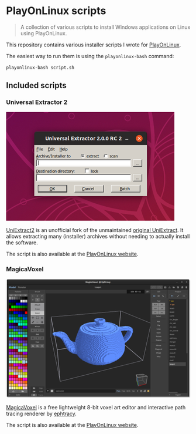 # PlayOnLinux scripts

> A collection of various scripts to install Windows applications on Linux using PlayOnLinux.

This repository contains various installer scripts I wrote for [PlayOnLinux](https://www.playonlinux.com/en/).

The easiest way to run them is using the `playonlinux-bash` command:

```
playonlinux-bash script.sh
```

## Included scripts

### Universal Extractor 2

![Universal Extractor 2 running on Ubuntu 18.10](screenshots/uniextract2.png)

[UniExtract2](https://github.com/Bioruebe/UniExtract2) is an unofficial fork of the unmaintained [original UniExtract](http://legroom.net/software/uniextract). It allows extracting many (installer) archives without needing to actually install the software.

The script is also available at the [PlayOnLinux website](https://www.playonlinux.com/en/app-3483.html).

### MagicaVoxel

![MagicaVoxel running on Ubuntu 19.04](screenshots/magicavoxel.png)

[MagicaVoxel](https://ephtracy.github.io/) is a free lightweight 8-bit voxel art editor and interactive path tracing renderer by [ephtracy](https://twitter.com/ephtracy).

The script is also available at the [PlayOnLinux website](https://www.playonlinux.com/en/app-3499.html).
